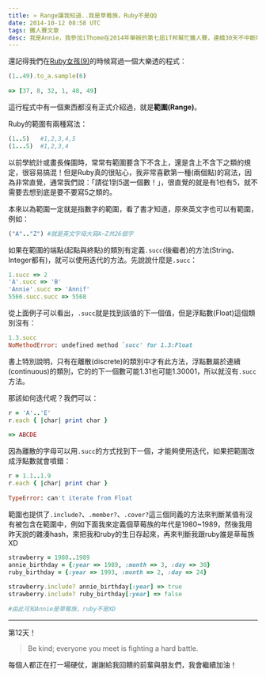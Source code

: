 ```yaml
---
title: » Range讓我知道..我是草莓族，Ruby不是QQ
date: 2014-10-12 08:58 UTC
tags: 鐵人賽文章
desc: 我是Annie，我參加iThome在2014年舉辦的第七屆iT邦幫忙鐵人賽，連續30天不中斷地記錄自己學習Ruby的歷程，這一系列30篇文章，推薦給跟我一樣初學Ruby約半年的朋友參考。
---
```


還記得我們在[Ruby女孩(9)](/2014/10/09/ruby-girl-9-ruby-array-life-example/)的時候寫過一個大樂透的程式：


~~~ruby
(1..49).to_a.sample(6)  
  
=> [37, 8, 32, 1, 48, 49]  
~~~

這行程式中有一個東西都沒有正式介紹過，就是**範圍(Range)**。

Ruby的範圍有兩種寫法：

~~~ruby
(1..5)   #1,2,3,4,5  
(1...5)  #1,2,3,4  
~~~

以前學統計或畫長條圖時，常常有範圍要含下不含上，還是含上不含下之類的規定，很容易搞混！但是Ruby真的很貼心，我非常喜歡第一種(兩個點)的寫法，因為非常直覺，通常我們說：「請從1到5選一個數！」，很直覺的就是有1也有5，就不需要去想到底是要不要寫5之類的。

本來以為範圍一定就是指數字的範圍，看了書才知道，原來英文字也可以有範圍，例如：

~~~ruby
("A".."Z") #就是英文字母大寫A~Z共26個字  
~~~

如果在範圍的端點(起點與終點)的類別有定義`.succ`(後繼者)的方法(String、Integer都有)，就可以使用迭代的方法。先說說什麼是`.succ`：

~~~ruby
1.succ => 2  
'A'.succ => 'B'  
'Annie'.succ => 'Annif'  
5566.succ.succ => 5568  
~~~

從上面例子可以看出，`.succ`就是找到該值的下一個值，但是浮點數(Float)這個類別沒有：

~~~ruby
1.3.succ  
NoMethodError: undefined method `succ' for 1.3:Float  
~~~

書上特別說明，只有在離散(discrete)的類別中才有此方法，浮點數屬於連續(continuous)的類別，它的的下一個數可能1.31也可能1.30001，所以就沒有`.succ`方法。

那該如何迭代呢？我們可以：

~~~ruby
r = 'A'..'E'  
r.each { |char| print char }  
  
=> ABCDE  
~~~

因為離散的字母可以用`.succ`的方式找到下一個，才能夠使用迭代，如果把範圍改成浮點數就會噴錯：

~~~ruby
r = 1.1..1.9  
r.each { |char| print char }  
  
TypeError: can't iterate from Float  
~~~

範圍也提供了`.include?`、`.member?`、`.cover?`這三個同義的方法來判斷某值有沒有被包含在範圍中，例如下面我來定義個草莓族的年代是1980~1989，然後我用昨天說的雜湊hash，來把我和ruby的生日存起來，再來判斷我跟ruby誰是草莓族XD

~~~ruby
strawberry = 1980..1989  
annie_birthday = {:year => 1989, :month => 3, :day => 30}  
ruby_birthday = {:year => 1993, :month => 2, :day => 24}  
  
strawberry.include? annie_birthday[:year] => true  
strawberry.include? ruby_birthday[:year] => false  
  
#由此可知Annie是草莓族，ruby不是XD  
~~~

---

第12天！

> Be kind; everyone you meet is fighting a hard battle.

每個人都正在打一場硬仗，謝謝給我回饋的前輩與朋友們，我會繼續加油！